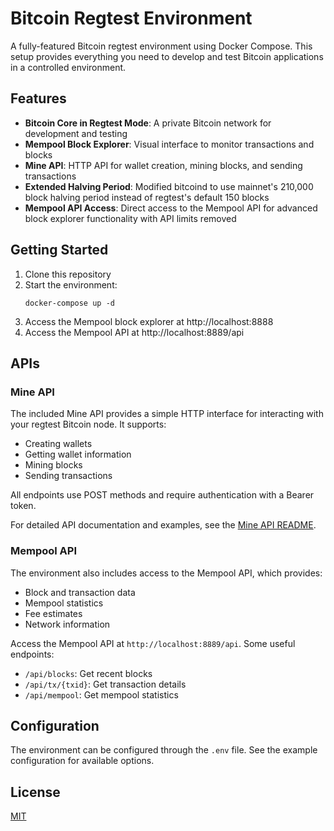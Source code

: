 # Bitcoin Regtest Environment

A fully-featured Bitcoin regtest environment using Docker Compose. This setup provides everything you need to develop and test Bitcoin applications in a controlled environment.

## Features

- **Bitcoin Core in Regtest Mode**: A private Bitcoin network for development and testing
- **Mempool Block Explorer**: Visual interface to monitor transactions and blocks
- **Mine API**: HTTP API for wallet creation, mining blocks, and sending transactions
- **Extended Halving Period**: Modified bitcoind to use mainnet's 210,000 block halving period instead of regtest's default 150 blocks
- **Mempool API Access**: Direct access to the Mempool API for advanced block explorer functionality with API limits removed

## Getting Started

1. Clone this repository
2. Start the environment:
   ```
   docker-compose up -d
   ```
3. Access the Mempool block explorer at http://localhost:8888
4. Access the Mempool API at http://localhost:8889/api

## APIs

### Mine API

The included Mine API provides a simple HTTP interface for interacting with your regtest Bitcoin node. It supports:

- Creating wallets
- Getting wallet information
- Mining blocks
- Sending transactions

All endpoints use POST methods and require authentication with a Bearer token.

For detailed API documentation and examples, see the [Mine API README](mine-api/README.md).

### Mempool API

The environment also includes access to the Mempool API, which provides:

- Block and transaction data
- Mempool statistics
- Fee estimates
- Network information

Access the Mempool API at `http://localhost:8889/api`. Some useful endpoints:

- `/api/blocks`: Get recent blocks
- `/api/tx/{txid}`: Get transaction details
- `/api/mempool`: Get mempool statistics

## Configuration

The environment can be configured through the `.env` file. See the example configuration for available options.

## License

[MIT](LICENSE)
